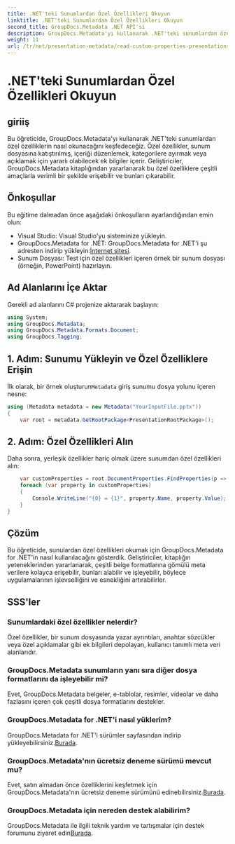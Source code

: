 ```yaml
---
title: .NET'teki Sunumlardan Özel Özellikleri Okuyun
linktitle: .NET'teki Sunumlardan Özel Özellikleri Okuyun
second_title: GroupDocs.Metadata .NET API'si
description: GroupDocs.Metadata'yı kullanarak .NET'teki sunumlardan özel özellikleri nasıl okuyacağınızı öğrenin. Meta verilere verimli bir şekilde erişin ve alın.
weight: 11
url: /tr/net/presentation-metadata/read-custom-properties-presentations/
---
```


# .NET'teki Sunumlardan Özel Özellikleri Okuyun

## giriiş
Bu öğreticide, GroupDocs.Metadata'yı kullanarak .NET'teki sunumlardan özel özelliklerin nasıl okunacağını keşfedeceğiz. Özel özellikler, sunum dosyasına katıştırılmış, içeriği düzenlemek, kategorilere ayırmak veya açıklamak için yararlı olabilecek ek bilgiler içerir. Geliştiriciler, GroupDocs.Metadata kitaplığından yararlanarak bu özel özelliklere çeşitli amaçlarla verimli bir şekilde erişebilir ve bunları çıkarabilir.
## Önkoşullar
Bu eğitime dalmadan önce aşağıdaki önkoşulların ayarlandığından emin olun:
- Visual Studio: Visual Studio'yu sisteminize yükleyin.
-  GroupDocs.Metadata for .NET: GroupDocs.Metadata for .NET'i şu adresten indirip yükleyin:[İnternet sitesi](https://releases.groupdocs.com/metadata/net/).
- Sunum Dosyası: Test için özel özellikleri içeren örnek bir sunum dosyası (örneğin, PowerPoint) hazırlayın.

## Ad Alanlarını İçe Aktar
Gerekli ad alanlarını C# projenize aktararak başlayın:
```csharp
using System;
using GroupDocs.Metadata;
using GroupDocs.Metadata.Formats.Document;
using GroupDocs.Tagging;
```
## 1. Adım: Sunumu Yükleyin ve Özel Özelliklere Erişin
 İlk olarak, bir örnek oluşturun`Metadata` giriş sunumu dosya yolunu içeren nesne:
```csharp
using (Metadata metadata = new Metadata("YourInputFile.pptx"))
{
    var root = metadata.GetRootPackage<PresentationRootPackage>();
```
## 2. Adım: Özel Özellikleri Alın
Daha sonra, yerleşik özellikler hariç olmak üzere sunumdan özel özellikleri alın:
```csharp
    var customProperties = root.DocumentProperties.FindProperties(p => !p.Tags.Contains(Tags.Document.BuiltIn));
    foreach (var property in customProperties)
    {
        Console.WriteLine("{0} = {1}", property.Name, property.Value);
    }
}
```

## Çözüm
Bu öğreticide, sunulardan özel özellikleri okumak için GroupDocs.Metadata for .NET'in nasıl kullanılacağını gösterdik. Geliştiriciler, kitaplığın yeteneklerinden yararlanarak, çeşitli belge formatlarına gömülü meta verilere kolayca erişebilir, bunları alabilir ve işleyebilir, böylece uygulamalarının işlevselliğini ve esnekliğini artırabilirler.

## SSS'ler
### Sunumlardaki özel özellikler nelerdir?
Özel özellikler, bir sunum dosyasında yazar ayrıntıları, anahtar sözcükler veya özel açıklamalar gibi ek bilgileri depolayan, kullanıcı tanımlı meta veri alanlarıdır.
### GroupDocs.Metadata sunumların yanı sıra diğer dosya formatlarını da işleyebilir mi?
Evet, GroupDocs.Metadata belgeler, e-tablolar, resimler, videolar ve daha fazlasını içeren çok çeşitli dosya formatlarını destekler.
### GroupDocs.Metadata for .NET'i nasıl yüklerim?
 GroupDocs.Metadata for .NET'i sürümler sayfasından indirip yükleyebilirsiniz.[Burada](https://releases.groupdocs.com/metadata/net/).
### GroupDocs.Metadata'nın ücretsiz deneme sürümü mevcut mu?
 Evet, satın almadan önce özelliklerini keşfetmek için GroupDocs.Metadata'nın ücretsiz deneme sürümünü edinebilirsiniz.[Burada](https://releases.groupdocs.com/).
### GroupDocs.Metadata için nereden destek alabilirim?
 GroupDocs.Metadata ile ilgili teknik yardım ve tartışmalar için destek forumunu ziyaret edin[Burada](https://forum.groupdocs.com/c/metadata/14).